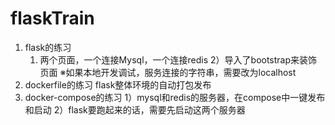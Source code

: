 # flaskTrain
1. flask的练习
   1) 两个页面，一个连接Mysql，一个连接redis
   2）导入了bootstrap来装饰页面
 ※如果本地开发调试，服务连接的字符串，需要改为localhost
2. dockerfile的练习
   flask整体环境的自动打包发布
4. docker-compose的练习
   1）mysql和redis的服务器，在compose中一键发布和启动
   2）flask要跑起来的话，需要先启动这两个服务器

